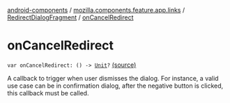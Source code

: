 [android-components](../../index.md) / [mozilla.components.feature.app.links](../index.md) / [RedirectDialogFragment](index.md) / [onCancelRedirect](./on-cancel-redirect.md)

# onCancelRedirect

`var onCancelRedirect: () -> `[`Unit`](https://kotlinlang.org/api/latest/jvm/stdlib/kotlin/-unit/index.html)`?` [(source)](https://github.com/mozilla-mobile/android-components/blob/master/components/feature/app-links/src/main/java/mozilla/components/feature/app/links/RedirectDialogFragment.kt#L30)

A callback to trigger when user dismisses the dialog.
For instance, a valid use case can be in confirmation dialog, after the negative button is clicked,
this callback must be called.

